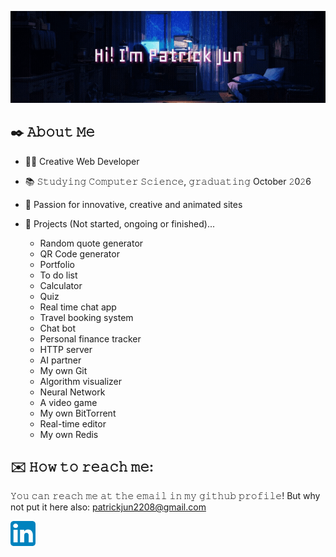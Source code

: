 [<img src="https://raw.githubusercontent.com/aoyo-jun/aoyo-jun/main/intro.gif" alt="Hi! I'm Patrick Jun" title="👋 Hi there! I'm Patrick Jun"/>](https://github.com/aoyo-jun)

## ✒️ 𝙰𝚋𝚘𝚞𝚝 𝙼𝚎

- 👨‍💻 Creative Web Developer
- 📚 𝚂𝚝𝚞𝚍𝚢𝚒𝚗𝚐 𝙲𝚘𝚖𝚙𝚞𝚝𝚎𝚛 𝚂𝚌𝚒𝚎𝚗𝚌𝚎, 𝚐𝚛𝚊𝚍𝚞𝚊𝚝𝚒𝚗𝚐 October 𝟸0𝟸6
- 🔅 Passion for innovative, creative and animated sites

- 📖 Projects (Not started, ongoing or finished)...
  - Random quote generator
  - QR Code generator
  - Portfolio
  - To do list
  - Calculator
  - Quiz
  - Real time chat app
  - Travel booking system
  - Chat bot
  - Personal finance tracker
  - HTTP server
  - AI partner
  - My own Git
  - Algorithm visualizer
  - Neural Network
  - A video game
  - My own BitTorrent
  - Real-time editor
  - My own Redis

## ✉️ 𝙷𝚘𝚠 𝚝𝚘 𝚛𝚎𝚊𝚌𝚑 𝚖𝚎:

𝚈𝚘𝚞 𝚌𝚊𝚗 𝚛𝚎𝚊𝚌𝚑 𝚖𝚎 𝚊𝚝 𝚝𝚑𝚎 𝚎𝚖𝚊𝚒𝚕 𝚒𝚗 𝚖𝚢 𝚐𝚒𝚝𝚑𝚞𝚋 𝚙𝚛𝚘𝚏𝚒𝚕𝚎! But why not put it here also:
<a href="mailto: patrickjun2208@gmail.com" >patrickjun2208@gmail.com</a>

[<img src="https://raw.githubusercontent.com/aoyo-jun/aoyo-jun/main/linkedin.png" height="40em" align="center" alt="Follow me on LinkedIn" title="Follow me on LinkedIn"/>](https://www.linkedin.com/in/patrick-jun-miyaura-ihy/)
